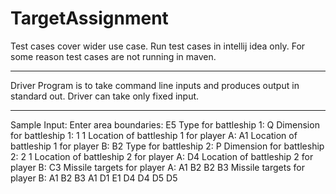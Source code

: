 # TargetAssignment

Test cases cover wider use case.
Run test cases in intellij idea only.
For some reason test cases are not running in maven.
***************************************************************************************
Driver Program is to take command line inputs and produces output in standard out.
Driver can take only fixed input.
***************************************************************************************
Sample Input:
Enter area boundaries:
E5
Type for battleship 1:
Q
Dimension for battleship 1: 
1
1
Location of battleship 1 for player A: A1
Location of battleship 1 for player B: B2
Type for battleship 2: P
Dimension for battleship 2: 
2
1
Location of battleship 2 for player A: D4
Location of battleship 2 for player B: C3
Missile targets for player A:
A1 B2 B2 B3
Missile targets for player B: 
A1 B2 B3 A1 D1 E1 D4 D4 D5 D5
